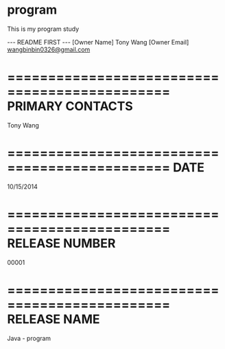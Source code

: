 program
=======

This is my program study

--- README FIRST ---
[Owner Name]    Tony Wang
[Owner Email]   wangbinbin0326@gmail.com

==============================================
PRIMARY CONTACTS
==============================================
Tony Wang

==============================================
DATE
==============================================
10/15/2014

==============================================
RELEASE NUMBER
==============================================
00001

==============================================
RELEASE NAME
==============================================
Java - program

